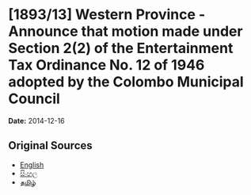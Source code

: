 # [1893/13] Western Province - Announce that motion made under Section 2(2) of the Entertainment Tax Ordinance No. 12 of 1946 adopted by the Colombo Municipal Council

**Date:** 2014-12-16

## Original Sources

- [English](https://documents.gov.lk/view/extra-gazettes/2014/12/1893-13_E.pdf)
- [සිංහල](https://documents.gov.lk/view/extra-gazettes/2014/12/1893-13_S.pdf)
- [தமிழ்](https://documents.gov.lk/view/extra-gazettes/2014/12/1893-13_T.pdf)
